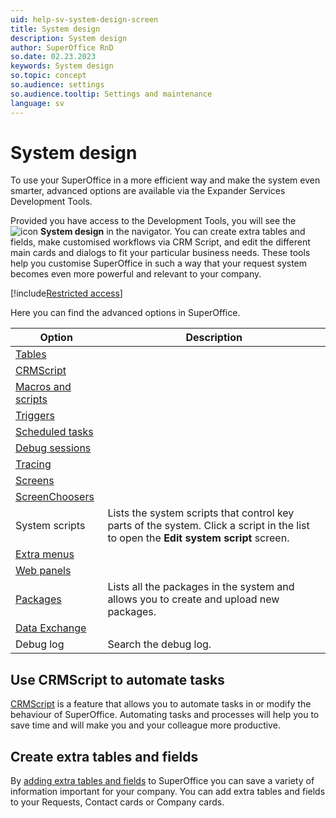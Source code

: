 ```yaml
---
uid: help-sv-system-design-screen
title: System design
description: System design
author: SuperOffice RnD
so.date: 02.23.2023
keywords: System design
so.topic: concept
so.audience: settings
so.audience.tooltip: Settings and maintenance
language: sv
---
```


# System design

To use your SuperOffice in a more efficient way and make the system even smarter, advanced options are available via the Expander Services Development Tools.

Provided you have access to the Development Tools, you will see the ![icon][img1] **System design** in the navigator. You can create extra tables and fields, make customised workflows via CRM Script, and edit the different main cards and dialogs to fit your particular business needs. These tools help you customise SuperOffice in such a way that your request system becomes even more powerful and relevant to your company.

[!include[Restricted access](../../../learn/includes/note-insufficient-rights.md)]

Here you can find the advanced options in SuperOffice.

| Option | Description |
|---|---|
| [Tables][1] | |
| [CRMScript][2] | |
| [Macros and scripts][3] | |
| [Triggers][4] | |
| [Scheduled tasks][5] | |
| [Debug sessions][6] | |
| [Tracing][7] | |
| [Screens][8] | |
| [ScreenChoosers][9] | |
| System scripts | Lists the system scripts that control key parts of the system. Click a script in the list to open the **Edit system script** screen. |
| [Extra menus][11] | |
| [Web panels][12] | |
| [Packages][13] | Lists all the packages in the system and allows you to create and upload new packages. |
| [Data Exchange][14] | |
| Debug log | Search the debug log. |

## Use CRMScript to automate tasks

[CRMScript][2] is a feature that allows you to automate tasks in or modify the behaviour of SuperOffice. Automating tasks and processes will help you to save time and will make you and your colleague more productive.

## Create extra tables and fields

By [adding extra tables and fields][1] to SuperOffice you can save a variety of information important for your company. You can add extra tables and fields to your Requests, Contact cards or Company cards.

<!-- Referenced links -->
[1]: ../../../custom-objects/learn/extra-table/index.md
[2]: ../../../automation/crmscript/learn/index.md
[3]: ../../../automation/crmscript/learn/macro-script.md
[4]: ../../../automation/crmscript/learn/trigger.md
[5]: ../../../automation/crmscript/learn/schedule-task.md
[6]: ../../../automation/crmscript/learn/debug.md
[7]: ../../../automation/crmscript/learn/tracing.md
[8]: screen-properties.md
[9]: screen-chooser.md
[11]: extra-menus/index.md
[12]: ../../web-panels/learn/index.md
[13]: ../../../admin/learn/screen/package-properties.md
[14]: ../../../automation/crmscript/learn/screen/data-exchange.md

<!-- Referenced images -->
[img1]: ../../../../../common/icons/nav-admin-systemdesign-active.png

